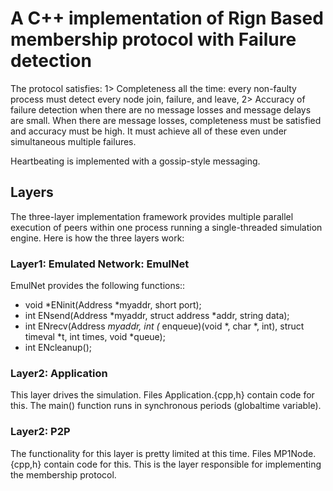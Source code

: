 # A C++ implementation of Rign Based membership protocol with Failure detection

The protocol satisfies:
1> Completeness all the time: every non-faulty process must detect every node join, failure, and leave, 
2> Accuracy of failure detection when there are no message losses and message delays are small. When there are message losses, completeness must be satisfied and accuracy must be high. It must achieve all of these even under simultaneous multiple failures.

Heartbeating is implemented with a gossip-style messaging. 

## Layers

The three-layer implementation framework provides multiple parallel execution of peers within one process running a single-threaded simulation engine. 
Here is how the three layers work:

### Layer1: Emulated Network: EmulNet
EmulNet provides the following functions::
- void *ENinit(Address *myaddr, short port);
- int ENsend(Address *myaddr, struct address *addr, string data);
- int ENrecv(Address *myaddr, int (* enqueue)(void *, char *, int), struct timeval *t, int times, void *queue);
- int ENcleanup();

### Layer2: Application
This layer drives the simulation. Files Application.{cpp,h} contain code for this. The main() function runs in synchronous periods (globaltime variable).

### Layer2: P2P
The functionality for this layer is pretty limited at this time. Files MP1Node.{cpp,h} contain code for this. This is the layer responsible for implementing the membership protocol.



